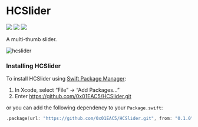 # HCSlider
[![](https://img.shields.io/endpoint?url=https%3A%2F%2Fswiftpackageindex.com%2Fapi%2Fpackages%2F0x01EAC5%2FHCSlider%2Fbadge%3Ftype%3Dswift-versions)](https://swiftpackageindex.com/0x01EAC5/HCSlider) [![](https://img.shields.io/endpoint?url=https%3A%2F%2Fswiftpackageindex.com%2Fapi%2Fpackages%2F0x01EAC5%2FHCSlider%2Fbadge%3Ftype%3Dplatforms)](https://swiftpackageindex.com/0x01EAC5/HCSlider) [![](https://img.shields.io/badge/License-MIT-orange)](https://en.wikipedia.org/wiki/MIT_License)


A multi-thumb slider.

![hcslider](https://github.com/0x01EAC5/HCSlider/assets/60271542/cf47949d-e99b-42f8-bd74-b308252edf59)

### Installing HCSlider
To install HCSlider using [Swift Package Manager](https://github.com/apple/swift-package-manager):

1. In Xcode, select “File” → “Add Packages...”
1. Enter https://github.com/0x01EAC5/HCSlider.git

or you can add the following dependency to your `Package.swift`:

```swift
.package(url: "https://github.com/0x01EAC5/HCSlider.git", from: "0.1.0")
```
